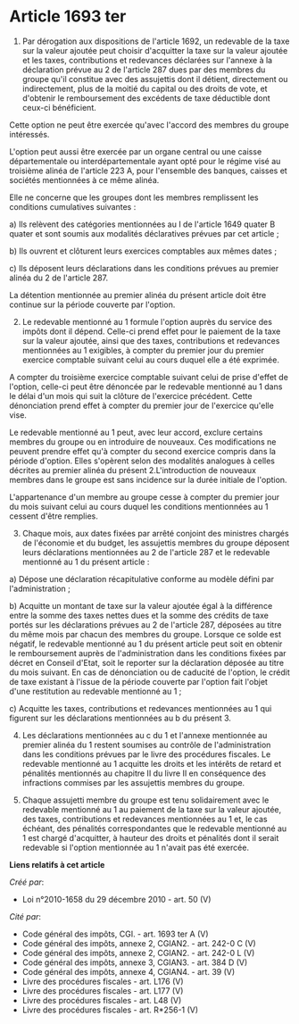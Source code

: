 # Article 1693 ter

1.  Par dérogation aux dispositions de l'article 1692, un redevable de la  taxe sur la valeur ajoutée peut choisir
d'acquitter la taxe sur la  valeur ajoutée et les taxes, contributions et redevances déclarées sur  l'annexe à la déclaration
prévue au 2 de l'article 287 dues par des  membres du groupe qu'il constitue avec des assujettis dont il détient,
directement ou indirectement, plus de la moitié du capital ou des droits  de vote, et d'obtenir le remboursement des
excédents de taxe déductible  dont ceux-ci bénéficient. 

Cette option ne peut être exercée qu'avec l'accord des membres du groupe intéressés. 

L'option peut aussi être exercée par un organe central ou une caisse  départementale ou interdépartementale ayant opté pour
le régime visé au  troisième alinéa de l'article 223 A, pour l'ensemble des banques,  caisses et sociétés mentionnées à ce
même alinéa. 

Elle ne concerne que les groupes dont les membres remplissent les conditions cumulatives suivantes : 

a) Ils relèvent des catégories mentionnées au I de l'article 1649  quater B quater et sont soumis aux modalités déclaratives
prévues par  cet article ; 

b) Ils ouvrent et clôturent leurs exercices comptables aux mêmes dates ; 

c) Ils déposent leurs déclarations dans les conditions prévues au premier alinéa du 2 de l'article 287. 

La détention mentionnée au premier alinéa du présent article doit être continue sur la période couverte par l'option. 

2. Le redevable mentionné au 1 formule l'option auprès du service des  impôts dont il dépend. Celle-ci prend effet pour le
paiement de la taxe  sur la valeur ajoutée, ainsi que des taxes, contributions et redevances  mentionnées au 1 exigibles, à
compter du premier jour du premier  exercice comptable suivant celui au cours duquel elle a été exprimée. 

A compter du troisième exercice comptable suivant celui de prise  d'effet de l'option, celle-ci peut être dénoncée par le
redevable  mentionné au 1 dans le délai d'un mois qui suit la clôture de l'exercice  précédent. Cette dénonciation prend
effet à compter du premier jour de  l'exercice qu'elle vise. 

Le redevable mentionné  au 1 peut, avec leur accord, exclure certains membres du groupe ou en  introduire de nouveaux. Ces
modifications ne peuvent prendre effet qu'à  compter du second exercice compris dans la période d'option. Elles  s'opèrent
selon des modalités analogues à celles décrites au premier  alinéa du présent 2.L'introduction de nouveaux membres dans le
groupe  est sans incidence sur la durée initiale de l'option. 

L'appartenance d'un membre au groupe cesse à compter du premier jour du  mois suivant celui au cours duquel les conditions
mentionnées au 1  cessent d'être remplies. 

3. Chaque mois, aux  dates fixées par arrêté conjoint des ministres chargés de l'économie et  du budget, les assujettis
membres du groupe déposent leurs déclarations  mentionnées au 2 de l'article 287 et le redevable mentionné au 1 du  présent
article : 

a) Dépose une déclaration récapitulative conforme au modèle défini par l'administration ; 

b) Acquitte un montant de taxe sur la valeur ajoutée égal à la  différence entre la somme des taxes nettes dues et la somme
des crédits  de taxe portés sur les déclarations prévues au 2 de l'article 287,  déposées au titre du même mois par chacun
des membres du groupe. Lorsque  ce solde est négatif, le redevable mentionné au 1 du présent article  peut soit en obtenir le
remboursement auprès de l'administration dans  les conditions fixées par décret en Conseil d'Etat, soit le reporter sur  la
déclaration déposée au titre du mois suivant. En cas de dénonciation  ou de caducité de l'option, le crédit de taxe existant
à l'issue de la  période couverte par l'option fait l'objet d'une restitution au  redevable mentionné au 1 ; 

c) Acquitte les taxes,  contributions et redevances mentionnées au 1 qui figurent sur les  déclarations mentionnées au b du
présent 3. 

4.  Les déclarations mentionnées au c du 1 et l'annexe mentionnée au premier  alinéa du 1 restent soumises au contrôle de
l'administration dans les  conditions prévues par le livre des procédures fiscales.  Le redevable mentionné au 1 acquitte les
droits et les intérêts de  retard et pénalités mentionnés au chapitre II du livre II en conséquence  des infractions commises
par les assujettis membres du groupe. 

5. Chaque assujetti membre du groupe est tenu solidairement avec le  redevable mentionné au 1 au paiement de la taxe sur la
valeur ajoutée,  des taxes, contributions et redevances mentionnées au 1 et, le cas  échéant, des pénalités correspondantes
que le redevable mentionné au 1  est chargé d'acquitter, à hauteur des droits et pénalités dont il serait  redevable si
l'option mentionnée au 1 n'avait pas été exercée.

**Liens relatifs à cet article**

_Créé par_:

  - Loi n°2010-1658 du 29 décembre 2010 - art. 50 (V)

_Cité par_:

  - Code général des impôts, CGI. - art. 1693 ter A (V)
  - Code général des impôts, annexe 2, CGIAN2. - art. 242-0 C (V)
  - Code général des impôts, annexe 2, CGIAN2. - art. 242-0 L (V)
  - Code général des impôts, annexe 3, CGIAN3. - art. 384 D (V)
  - Code général des impôts, annexe 4, CGIAN4. - art. 39 (V)
  - Livre des procédures fiscales - art. L176 (V)
  - Livre des procédures fiscales - art. L177 (V)
  - Livre des procédures fiscales - art. L48 (V)
  - Livre des procédures fiscales - art. R*256-1 (V)
